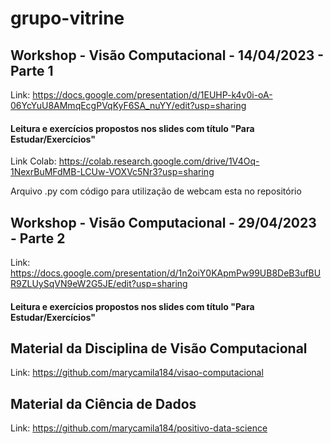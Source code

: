 # grupo-vitrine

## Workshop - Visão Computacional - 14/04/2023 - Parte 1
Link: https://docs.google.com/presentation/d/1EUHP-k4v0i-oA-06YcYuU8AMmqEcgPVqKyF6SA_nuYY/edit?usp=sharing
#### Leitura e exercícios propostos nos slides com título "Para Estudar/Exercícios" ####

Link Colab: https://colab.research.google.com/drive/1V4Oq-1NexrBuMFdMB-LCUw-VOXVc5Nr3?usp=sharing

Arquivo .py com código para utilização de webcam esta no repositório

## Workshop - Visão Computacional - 29/04/2023 - Parte 2
Link: https://docs.google.com/presentation/d/1n2oiY0KApmPw99UB8DeB3ufBUR9ZLUySqVN9eW2G5JE/edit?usp=sharing
#### Leitura e exercícios propostos nos slides com título "Para Estudar/Exercícios" ####

## Material da Disciplina de Visão Computacional
Link: https://github.com/marycamila184/visao-computacional

## Material da Ciência de Dados
Link: https://github.com/marycamila184/positivo-data-science
